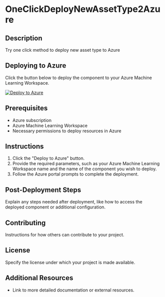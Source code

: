 # OneClickDeployNewAssetType2Azure


## Description
Try one click method to deploy new asset type to Azure

## Deploying to Azure
Click the button below to deploy the component to your Azure Machine Learning Workspace.

[![Deploy to Azure](https://azuredeploy.net/deploybutton.png)](https://portal.azure.com/#create/Microsoft.Template/uri/https%3A%2F%2Fraw.githubusercontent.com%2Fquchuyuan%2FOneClickDeployNewAssetType2Azure%2Fmain%2FSimple%2Fdeploy.json)

## Prerequisites
- Azure subscription
- Azure Machine Learning Workspace
- Necessary permissions to deploy resources in Azure

## Instructions
1. Click the "Deploy to Azure" button.
2. Provide the required parameters, such as your Azure Machine Learning Workspace name and the name of the component you wish to deploy.
3. Follow the Azure portal prompts to complete the deployment.

## Post-Deployment Steps
Explain any steps needed after deployment, like how to access the deployed component or additional configuration.

## Contributing
Instructions for how others can contribute to your project.

## License
Specify the license under which your project is made available.

## Additional Resources
- Link to more detailed documentation or external resources.
